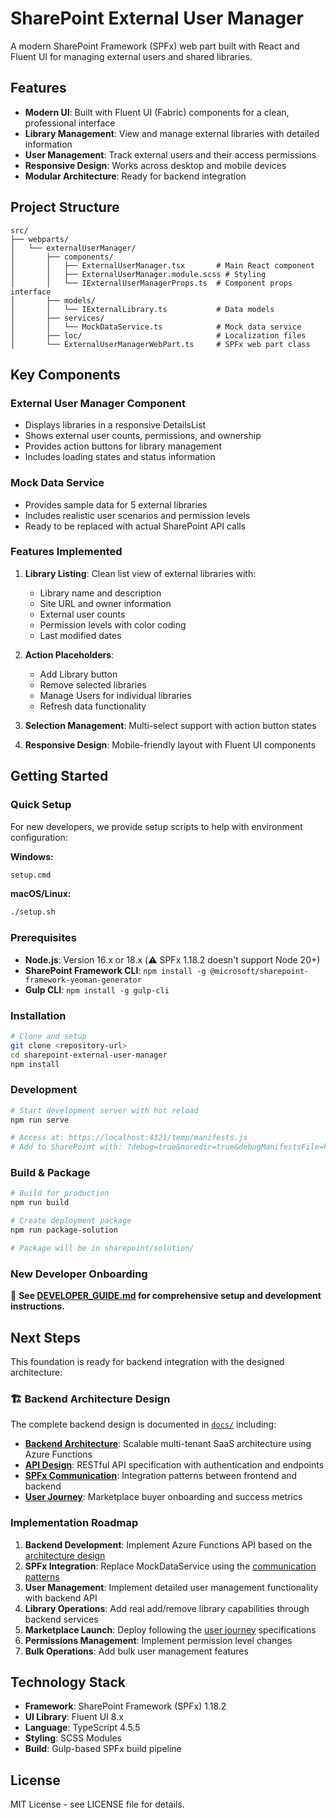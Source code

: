 # SharePoint External User Manager

A modern SharePoint Framework (SPFx) web part built with React and Fluent UI for managing external users and shared libraries.

## Features

- **Modern UI**: Built with Fluent UI (Fabric) components for a clean, professional interface
- **Library Management**: View and manage external libraries with detailed information
- **User Management**: Track external users and their access permissions
- **Responsive Design**: Works across desktop and mobile devices
- **Modular Architecture**: Ready for backend integration

## Project Structure

```
src/
├── webparts/
│   └── externalUserManager/
│       ├── components/
│       │   ├── ExternalUserManager.tsx       # Main React component
│       │   ├── ExternalUserManager.module.scss # Styling
│       │   └── IExternalUserManagerProps.ts  # Component props interface
│       ├── models/
│       │   └── IExternalLibrary.ts           # Data models
│       ├── services/
│       │   └── MockDataService.ts            # Mock data service
│       ├── loc/                              # Localization files
│       └── ExternalUserManagerWebPart.ts     # SPFx web part class
```

## Key Components

### External User Manager Component
- Displays libraries in a responsive DetailsList
- Shows external user counts, permissions, and ownership
- Provides action buttons for library management
- Includes loading states and status information

### Mock Data Service
- Provides sample data for 5 external libraries
- Includes realistic user scenarios and permission levels
- Ready to be replaced with actual SharePoint API calls

### Features Implemented

1. **Library Listing**: Clean list view of external libraries with:
   - Library name and description
   - Site URL and owner information
   - External user counts
   - Permission levels with color coding
   - Last modified dates

2. **Action Placeholders**: 
   - Add Library button
   - Remove selected libraries
   - Manage Users for individual libraries
   - Refresh data functionality

3. **Selection Management**: Multi-select support with action button states

4. **Responsive Design**: Mobile-friendly layout with Fluent UI components

## Getting Started

### Quick Setup
For new developers, we provide setup scripts to help with environment configuration:

**Windows:**
```cmd
setup.cmd
```

**macOS/Linux:**
```bash
./setup.sh
```

### Prerequisites
- **Node.js**: Version 16.x or 18.x (⚠️ SPFx 1.18.2 doesn't support Node 20+)
- **SharePoint Framework CLI**: `npm install -g @microsoft/sharepoint-framework-yeoman-generator`
- **Gulp CLI**: `npm install -g gulp-cli`

### Installation
```bash
# Clone and setup
git clone <repository-url>
cd sharepoint-external-user-manager
npm install
```

### Development
```bash
# Start development server with hot reload
npm run serve

# Access at: https://localhost:4321/temp/manifests.js
# Add to SharePoint with: ?debug=true&noredir=true&debugManifestsFile=https://localhost:4321/temp/manifests.js
```

### Build & Package
```bash
# Build for production
npm run build

# Create deployment package
npm run package-solution

# Package will be in sharepoint/solution/
```

### New Developer Onboarding
📖 **See [DEVELOPER_GUIDE.md](./DEVELOPER_GUIDE.md) for comprehensive setup and development instructions.**

## Next Steps

This foundation is ready for backend integration with the designed architecture:

### 🏗️ Backend Architecture Design
The complete backend design is documented in [`docs/`](./docs/) including:

- **[Backend Architecture](./docs/backend-architecture.md)**: Scalable multi-tenant SaaS architecture using Azure Functions
- **[API Design](./docs/backend-api-design.md)**: RESTful API specification with authentication and endpoints
- **[SPFx Communication](./docs/spfx-backend-communication.md)**: Integration patterns between frontend and backend
- **[User Journey](./docs/user-journey.md)**: Marketplace buyer onboarding and success metrics

### Implementation Roadmap

1. **Backend Development**: Implement Azure Functions API based on the [architecture design](./docs/backend-architecture.md)
2. **SPFx Integration**: Replace MockDataService using the [communication patterns](./docs/spfx-backend-communication.md)
3. **User Management**: Implement detailed user management functionality with backend API
4. **Library Operations**: Add real add/remove library capabilities through backend services
5. **Marketplace Launch**: Deploy following the [user journey](./docs/user-journey.md) specifications
4. **Permissions Management**: Implement permission level changes
5. **Bulk Operations**: Add bulk user management features

## Technology Stack

- **Framework**: SharePoint Framework (SPFx) 1.18.2
- **UI Library**: Fluent UI 8.x
- **Language**: TypeScript 4.5.5
- **Styling**: SCSS Modules
- **Build**: Gulp-based SPFx build pipeline

## License

MIT License - see LICENSE file for details.
